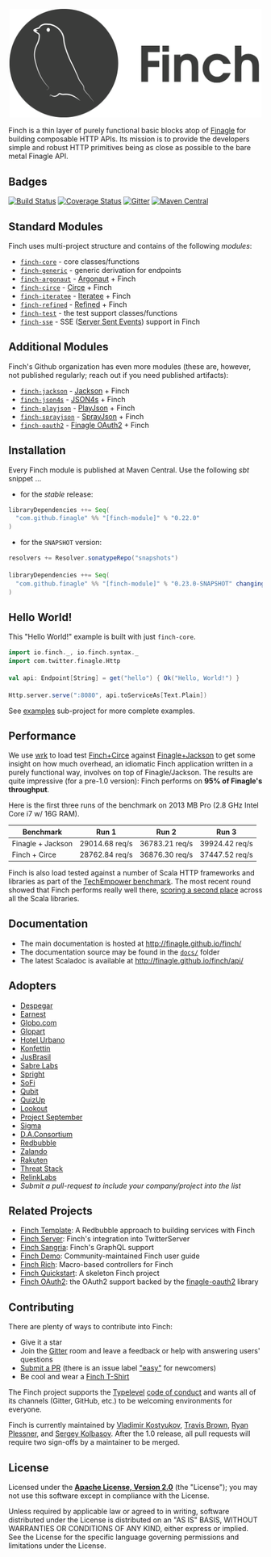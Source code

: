 <p align="center">
  <img src="https://raw.githubusercontent.com/finagle/finch/master/finch-logo.png" width="500px" />
</p>

Finch is a thin layer of purely functional basic blocks atop of [Finagle][finagle] for
building composable HTTP APIs. Its mission is to provide the developers simple and robust HTTP primitives being as
close as possible to the bare metal Finagle API.

Badges
------
[![Build Status](https://img.shields.io/travis/finagle/finch/master.svg)](https://travis-ci.org/finagle/finch)
[![Coverage Status](https://img.shields.io/codecov/c/github/finagle/finch/master.svg)](https://codecov.io/github/finagle/finch)
[![Gitter](https://img.shields.io/badge/gitter-join%20chat-green.svg)](https://gitter.im/finagle/finch?utm_source=badge&utm_medium=badge&utm_campaign=pr-badge&utm_content=badge)
[![Maven Central](https://img.shields.io/maven-central/v/com.github.finagle/finch-core_2.11.svg)](https://maven-badges.herokuapp.com/maven-central/com.github.finagle/finch-core_2.11)

Standard Modules
----------------
Finch uses multi-project structure and contains of the following _modules_:

* [`finch-core`](core) - core classes/functions
* [`finch-generic`](generic) - generic derivation for endpoints
* [`finch-argonaut`](argonaut) - [Argonaut][argonaut] + Finch
* [`finch-circe`](circe) - [Circe][circe] + Finch
* [`finch-iteratee`](iteratee) - [Iteratee][iteratee] + Finch
* [`finch-refined`](refined) - [Refined][refined] + Finch
* [`finch-test`](test) - the test support classes/functions
* [`finch-sse`](sse) - SSE ([Server Sent Events][server-sent-events]) support in Finch

Additional Modules
------------------

Finch's Github organization has even more modules (these are, however, not published regularly;
reach out if you need published artifacts):

* [`finch-jackson`][finch-jackson] - [Jackson][jackson] + Finch
* [`finch-json4s`][finch-json4s] - [JSON4s][json4s] + Finch
* [`finch-playjson`][finch-playjson] - [PlayJson][playjson] + Finch
* [`finch-sprayjson`][finch-sprayjson] - [SprayJson][sprayjson] + Finch
* [`finch-oauth2`](finch-oath2) - [Finagle OAuth2](finagle-oauth2) + Finch

Installation
------------
Every Finch module is published at Maven Central. Use the following _sbt_ snippet ...

* for the _stable_ release:

```scala
libraryDependencies ++= Seq(
  "com.github.finagle" %% "[finch-module]" % "0.22.0"
)
```

* for the `SNAPSHOT` version:

```scala
resolvers += Resolver.sonatypeRepo("snapshots")

libraryDependencies ++= Seq(
  "com.github.finagle" %% "[finch-module]" % "0.23.0-SNAPSHOT" changing()
)
```

Hello World!
------------
This "Hello World!" example is built with just `finch-core`.

```scala
import io.finch._, io.finch.syntax._
import com.twitter.finagle.Http

val api: Endpoint[String] = get("hello") { Ok("Hello, World!") }

Http.server.serve(":8080", api.toServiceAs[Text.Plain])
```

See [examples](examples/src/main/scala/io/finch) sub-project for more complete examples.

Performance
-----------

We use [wrk][wrk] to load test [Finch+Circe][finch-bench] against [Finagle+Jackson][finagle-bench]
to get some insight on how much overhead, an idiomatic Finch application written in a purely
functional way, involves on top of Finagle/Jackson. The results are quite impressive (for a pre-1.0
version): Finch performs on **95% of Finagle's throughput**.

Here is the first three runs of the benchmark on 2013 MB Pro (2.8 GHz Intel Core i7 w/ 16G RAM).

| Benchmark         | Run 1          | Run 2          | Run 3          |
|-------------------|----------------|----------------|----------------|
| Finagle + Jackson | 29014.68 req/s | 36783.21 req/s | 39924.42 req/s |
| Finch + Circe     | 28762.84 req/s | 36876.30 req/s | 37447.52 req/s |

Finch is also load tested against a number of Scala HTTP frameworks and libraries as part of the
[TechEmpower benchmark][tempower]. The most recent round showed that Finch performs really well
there, [scoring a second place][finch-is-fast] across all the Scala libraries.

Documentation
-------------
* The main documentation is hosted at http://finagle.github.io/finch/
* The documentation source may be found in the [`docs/`](docs/) folder
* The latest Scaladoc is available at http://finagle.github.io/finch/api/

Adopters
--------
* [Despegar](http://www.despegar.com)
* [Earnest](http://meetearnest.com)
* [Globo.com](http://globo.com)
* [Glopart](https://glopart.ru)
* [Hotel Urbano](http://www.hotelurbano.com)
* [Konfettin](http://konfettin.ru)
* [JusBrasil](http://www.jusbrasil.com.br)
* [Sabre Labs](http://sabrelabs.com)
* [Spright](http://spright.com)
* [SoFi](https://www.sofi.com/)
* [Qubit](http://www.qubit.com)
* [QuizUp](http://www.quizup.com)
* [Lookout](http://www.lookout.com)
* [Project September](http://projectseptember.com/)
* [Sigma](http://thesigma.com)
* [D.A.Consortium](http://www.dac.co.jp/english/)
* [Redbubble](https://redbubble.com/)
* [Zalando](https://zalando.de)
* [Rakuten](http://rakuten.co.jp)
* [Threat Stack](https://www.threatstack.com/)
* [RelinkLabs](https://relinklabs.com/)
* *Submit a pull-request to include your company/project into the list*

Related Projects
----------------

* [Finch Template](https://github.com/redbubble/finch-template): A Redbubble approach to building services with Finch
* [Finch Server](https://github.com/BenWhitehead/finch-server): Finch's integration into TwitterServer
* [Finch Sangria](https://github.com/redbubble/finch-sangria): Finch's GraphQL support
* [Finch Demo](https://github.com/slouc/finch-demo): Community-maintained Finch user guide
* [Finch Rich](https://github.com/akozhemiakin/finchrich): Macro-based controllers for Finch
* [Finch Quickstart](https://github.com/zdavep/finch-quickstart): A skeleton Finch project
* [Finch OAuth2](https://github.com/finch/finch-oauth2): the OAuth2 support backed by the [finagle-oauth2][finagle-oauth2] library

Contributing
------------
There are plenty of ways to contribute into Finch:

* Give it a star
* Join the [Gitter][gitter] room and leave a feedback or help with answering users' questions
* [Submit a PR](CONTRIBUTING.md) (there is an issue label ["easy"](https://github.com/finagle/finch/issues?q=is%3Aopen+is%3Aissue+label%3Aeasy) for newcomers)
* Be cool and wear a [Finch T-Shirt](http://www.redbubble.com/people/vkostyukov/works/13277123-finch-io-rest-api-with-finagle?p=t-shirt)

The Finch project supports the [Typelevel][typelevel] [code of conduct][conduct] and wants all of its channels
(Gitter, GitHub, etc.) to be welcoming environments for everyone.

Finch is currently maintained by [Vladimir Kostyukov][vkostyukov], [Travis Brown][travisbrown],
[Ryan Plessner][ryan_plessner], and [Sergey Kolbasov][sergey_kolbasov]. After the 1.0 release, all
pull requests will require two sign-offs by a maintainer to be merged.

License
-------
Licensed under the **[Apache License, Version 2.0](http://www.apache.org/licenses/LICENSE-2.0)** (the "License");
you may not use this software except in compliance with the License.

Unless required by applicable law or agreed to in writing, software
distributed under the License is distributed on an "AS IS" BASIS,
WITHOUT WARRANTIES OR CONDITIONS OF ANY KIND, either express or implied.
See the License for the specific language governing permissions and
limitations under the License.

[gitter]: https://gitter.im/finagle/finch
[finagle]: https://github.com/twitter/finagle
[circe]: https://github.com/circe/circe
[jackson]: http://wiki.fasterxml.com/JacksonHome
[argonaut]: http://argonaut.io
[finagle-oauth2]: https://github.com/finagle/finagle-oauth2
[json4s]: http://json4s.org
[playjson]: https://www.playframework.com/documentation/2.6.x/ScalaJson
[sprayjson]: https://github.com/spray/spray-json
[iteratee]: https://github.com/travisbrown/iteratee
[refined]: https://github.com/fthomas/refined
[scaladoc]: http://finagle.github.io/finch/docs/#io.finch.package
[typelevel]: http://typelevel.org/
[conduct]: http://typelevel.org/conduct.html
[wrk]: https://github.com/wg/wrk
[finch-bench]: https://github.com/finagle/finch/blob/master/examples/src/main/scala/io/finch/wrk/Finch.scala
[finagle-bench]: https://github.com/finagle/finch/blob/master/examples/src/main/scala/io/finch/wrk/Finagle.scala
[finagle-oauth2]: https://github.com/finagle/finagle-oauth2
[tempower]: https://www.techempower.com/benchmarks/#section=data-r12&hw=peak&test=json&l=6bk
[finch-is-fast]: http://vkostyukov.net/posts/how-fast-is-finch/
[finch-jackson]: https://github.com/finch/finch-jackson
[finch-json4s]: https://github.com/finch/finch-json4s
[finch-sprayjson]: https://github.com/finch/finch-sprayjson
[finch-playjson]: https://github.com/finch/finch-playjson
[finch-oauth2]: https://github.com/finch/finch-ouath2
[server-sent-events]: https://en.wikipedia.org/wiki/Server-sent_events
[vkostyukov]: https://twitter.com/vkostyukov
[travisbrown]: https://twitter.com/travisbrown
[ryan_plessner]: https://twitter.com/ryan_plessner
[sergey_kolbasov]: https://twitter.com/sergey_kolbasov
